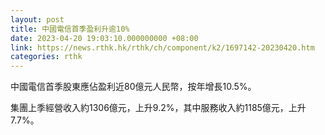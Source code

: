 ```yaml
---
layout: post
title: 中國電信首季盈利升逾10%
date: 2023-04-20 19:03:10.000000000 +08:00
link: https://news.rthk.hk/rthk/ch/component/k2/1697142-20230420.htm
categories: rthk
---
```


中國電信首季股東應佔盈利近80億元人民幣，按年增長10.5%。

集團上季經營收入約1306億元，上升9.2%，其中服務收入約1185億元，上升7.7%。
